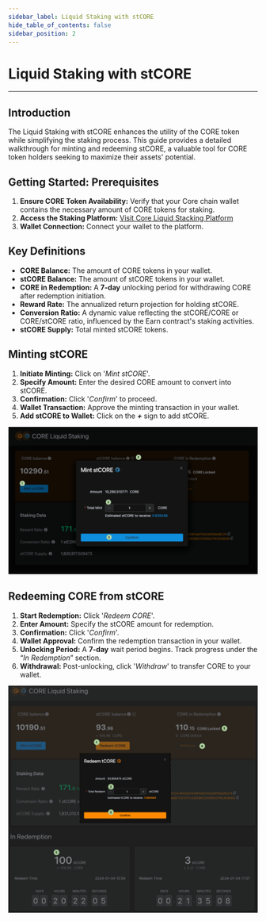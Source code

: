 ```yaml
---
sidebar_label: Liquid Staking with stCORE
hide_table_of_contents: false
sidebar_position: 2
---
```


# Liquid Staking with stCORE
---

## Introduction
The Liquid Staking with stCORE enhances the utility of the CORE token while simplifying the staking process. This guide provides a detailed walkthrough for minting and redeeming stCORE, a valuable tool for CORE token holders seeking to maximize their assets' potential.

## Getting Started: Prerequisites

1. **Ensure CORE Token Availability:** Verify that your Core chain wallet contains the necessary amount of CORE tokens for staking.
2. **Access the Staking Platform:** [Visit Core Liquid Stacking Platform](https://stake.coredao.org/stcore)
3. **Wallet Connection:** Connect your wallet to the platform.

## Key Definitions

* **CORE Balance:** The amount of CORE tokens in your wallet.
* **stCORE Balance:** The amount of stCORE tokens in your wallet.
* **CORE in Redemption:** A **7-day** unlocking period for withdrawing CORE after redemption initiation.
* **Reward Rate:** The annualized return projection for holding stCORE.
* **Conversion Ratio:** A dynamic value reflecting the stCORE/CORE or CORE/stCORE ratio, influenced by the Earn contract's staking activities.
* **stCORE Supply:** Total minted stCORE tokens.

## Minting stCORE

1. **Initiate Minting:** Click on '_Mint stCORE_'.
2. **Specify Amount:** Enter the desired CORE amount to convert into stCORE.
3. **Confirmation:** Click '_Confirm_' to proceed.
4. **Wallet Transaction:** Approve the minting transaction in your wallet.
5. **Add stCORE to Wallet:** Click on the **_+_** sign to add stCORE.
 
![minitng-stCORE](../../../../static/img/stCore/mint-stcore.png)

## Redeeming CORE from stCORE

1. **Start Redemption:** Click '_Redeem CORE_'.
2. **Enter Amount:** Specify the stCORE amount for redemption.
3. **Confirmation:** Click '_Confirm_'.
4. **Wallet Approval:** Confirm the redemption transaction in your wallet.
5. **Unlocking Period:** A **7-day** wait period begins. Track progress under the “_In Redemption_” section.
6. **Withdrawal:** Post-unlocking, click '_Withdraw_' to transfer CORE to your wallet.

 
![minitng-stCORE](../../../../static/img/stCore/redeem-stcore.png)